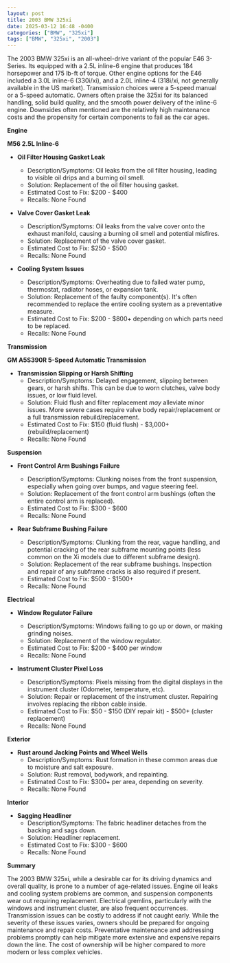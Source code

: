```yaml
---
layout: post
title: 2003 BMW 325xi
date: 2025-03-12 16:48 -0400
categories: ["BMW", "325xi"]
tags: ["BMW", "325xi", "2003"]
---
```

The 2003 BMW 325xi is an all-wheel-drive variant of the popular E46 3-Series. Its equipped with a 2.5L inline-6 engine that produces 184 horsepower and 175 lb-ft of torque. Other engine options for the E46 included a 3.0L inline-6 (330i/xi), and a 2.0L inline-4 (318i/xi, not generally available in the US market). Transmission choices were a 5-speed manual or a 5-speed automatic. Owners often praise the 325xi for its balanced handling, solid build quality, and the smooth power delivery of the inline-6 engine. Downsides often mentioned are the relatively high maintenance costs and the propensity for certain components to fail as the car ages.

**Engine**

**M56 2.5L Inline-6**

*   **Oil Filter Housing Gasket Leak**
    *   Description/Symptoms: Oil leaks from the oil filter housing, leading to visible oil drips and a burning oil smell.
    *   Solution: Replacement of the oil filter housing gasket.
    *   Estimated Cost to Fix: $200 - $400
    *   Recalls: None Found

*   **Valve Cover Gasket Leak**
    *   Description/Symptoms: Oil leaks from the valve cover onto the exhaust manifold, causing a burning oil smell and potential misfires.
    *   Solution: Replacement of the valve cover gasket.
    *   Estimated Cost to Fix: $250 - $500
    *   Recalls: None Found

*   **Cooling System Issues**
    *   Description/Symptoms: Overheating due to failed water pump, thermostat, radiator hoses, or expansion tank.
    *   Solution: Replacement of the faulty component(s). It's often recommended to replace the entire cooling system as a preventative measure.
    *   Estimated Cost to Fix: $200 - $800+ depending on which parts need to be replaced.
    *   Recalls: None Found

**Transmission**

**GM A5S390R 5-Speed Automatic Transmission**

*   **Transmission Slipping or Harsh Shifting**
    *   Description/Symptoms: Delayed engagement, slipping between gears, or harsh shifts. This can be due to worn clutches, valve body issues, or low fluid level.
    *   Solution: Fluid flush and filter replacement *may* alleviate minor issues. More severe cases require valve body repair/replacement or a full transmission rebuild/replacement.
    *   Estimated Cost to Fix: $150 (fluid flush) - $3,000+ (rebuild/replacement)
    *   Recalls: None Found

**Suspension**

*   **Front Control Arm Bushings Failure**
    *   Description/Symptoms: Clunking noises from the front suspension, especially when going over bumps, and vague steering feel.
    *   Solution: Replacement of the front control arm bushings (often the entire control arm is replaced).
    *   Estimated Cost to Fix: $300 - $600
    *   Recalls: None Found

*   **Rear Subframe Bushing Failure**
    *   Description/Symptoms: Clunking from the rear, vague handling, and potential cracking of the rear subframe mounting points (less common on the Xi models due to different subframe design).
    *   Solution: Replacement of the rear subframe bushings. Inspection and repair of any subframe cracks is also required if present.
    *   Estimated Cost to Fix: $500 - $1500+
    *   Recalls: None Found

**Electrical**

*   **Window Regulator Failure**
    *   Description/Symptoms: Windows failing to go up or down, or making grinding noises.
    *   Solution: Replacement of the window regulator.
    *   Estimated Cost to Fix: $200 - $400 per window
    *   Recalls: None Found

*   **Instrument Cluster Pixel Loss**
    *   Description/Symptoms: Pixels missing from the digital displays in the instrument cluster (Odometer, temperature, etc).
    *   Solution: Repair or replacement of the instrument cluster. Repairing involves replacing the ribbon cable inside.
    *   Estimated Cost to Fix: $50 - $150 (DIY repair kit) - $500+ (cluster replacement)
    *   Recalls: None Found

**Exterior**

*   **Rust around Jacking Points and Wheel Wells**
    *   Description/Symptoms: Rust formation in these common areas due to moisture and salt exposure.
    *   Solution: Rust removal, bodywork, and repainting.
    *   Estimated Cost to Fix: $300+ per area, depending on severity.
    *   Recalls: None Found

**Interior**

*   **Sagging Headliner**
    *   Description/Symptoms: The fabric headliner detaches from the backing and sags down.
    *   Solution: Headliner replacement.
    *   Estimated Cost to Fix: $300 - $600
    *   Recalls: None Found

**Summary**

The 2003 BMW 325xi, while a desirable car for its driving dynamics and overall quality, is prone to a number of age-related issues. Engine oil leaks and cooling system problems are common, and suspension components wear out requiring replacement. Electrical gremlins, particularly with the windows and instrument cluster, are also frequent occurrences. Transmission issues can be costly to address if not caught early. While the severity of these issues varies, owners should be prepared for ongoing maintenance and repair costs. Preventative maintenance and addressing problems promptly can help mitigate more extensive and expensive repairs down the line. The cost of ownership will be higher compared to more modern or less complex vehicles.

